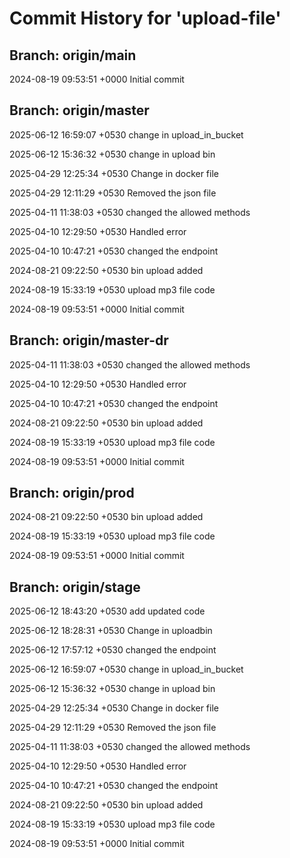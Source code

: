 # Commit History for 'upload-file'

## Branch: origin/main

2024-08-19 09:53:51 +0000
Initial commit
## Branch: origin/master

2025-06-12 16:59:07 +0530
change in upload_in_bucket

2025-06-12 15:36:32 +0530
change in upload bin

2025-04-29 12:25:34 +0530
Change in docker file

2025-04-29 12:11:29 +0530
Removed the json file

2025-04-11 11:38:03 +0530
changed the allowed methods

2025-04-10 12:29:50 +0530
Handled error

2025-04-10 10:47:21 +0530
changed the endpoint

2024-08-21 09:22:50 +0530
bin upload added

2024-08-19 15:33:19 +0530
upload mp3 file code

2024-08-19 09:53:51 +0000
Initial commit
## Branch: origin/master-dr

2025-04-11 11:38:03 +0530
changed the allowed methods

2025-04-10 12:29:50 +0530
Handled error

2025-04-10 10:47:21 +0530
changed the endpoint

2024-08-21 09:22:50 +0530
bin upload added

2024-08-19 15:33:19 +0530
upload mp3 file code

2024-08-19 09:53:51 +0000
Initial commit
## Branch: origin/prod

2024-08-21 09:22:50 +0530
bin upload added

2024-08-19 15:33:19 +0530
upload mp3 file code

2024-08-19 09:53:51 +0000
Initial commit
## Branch: origin/stage

2025-06-12 18:43:20 +0530
 add updated code

2025-06-12 18:28:31 +0530
Change in uploadbin

2025-06-12 17:57:12 +0530
changed the endpoint

2025-06-12 16:59:07 +0530
change in upload_in_bucket

2025-06-12 15:36:32 +0530
change in upload bin

2025-04-29 12:25:34 +0530
Change in docker file

2025-04-29 12:11:29 +0530
Removed the json file

2025-04-11 11:38:03 +0530
changed the allowed methods

2025-04-10 12:29:50 +0530
Handled error

2025-04-10 10:47:21 +0530
changed the endpoint

2024-08-21 09:22:50 +0530
bin upload added

2024-08-19 15:33:19 +0530
upload mp3 file code

2024-08-19 09:53:51 +0000
Initial commit